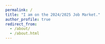 ```yaml
---
permalink: /
title: "I am on the 2024/2025 Job Market."
author_profile: true
redirect_from: 
  - /about/
  - /about.html
---
```

